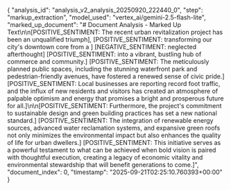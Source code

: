 {
  "analysis_id": "analysis_v2_analysis_20250920_222440_0",
  "step": "markup_extraction",
  "model_used": "vertex_ai/gemini-2.5-flash-lite",
  "marked_up_document": "# Document Analysis - Marked Up Text\n\n[POSITIVE_SENTIMENT: The recent urban revitalization project has been an unqualified triumph], [POSITIVE_SENTIMENT: transforming our city's downtown core from a ] [NEGATIVE_SENTIMENT: neglected afterthought] [POSITIVE_SENTIMENT: into a vibrant, bustling hub of commerce and community.] [POSITIVE_SENTIMENT: The meticulously planned public spaces, including the stunning waterfront park and pedestrian-friendly avenues, have fostered a renewed sense of civic pride.] [POSITIVE_SENTIMENT: Local businesses are reporting record foot traffic, and the influx of new residents and visitors has created an atmosphere of palpable optimism and energy that promises a bright and prosperous future for all.]\n\n[POSITIVE_SENTIMENT: Furthermore, the project's commitment to sustainable design and green building practices has set a new national standard.] [POSITIVE_SENTIMENT: The integration of renewable energy sources, advanced water reclamation systems, and expansive green roofs not only minimizes the environmental impact but also enhances the quality of life for urban dwellers.] [POSITIVE_SENTIMENT: This initiative serves as a powerful testament to what can be achieved when bold vision is paired with thoughtful execution, creating a legacy of economic vitality and environmental stewardship that will benefit generations to come.]",
  "document_index": 0,
  "timestamp": "2025-09-21T02:25:10.760393+00:00"
}